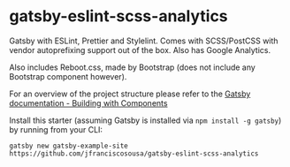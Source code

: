 # gatsby-eslint-scss-analytics
Gatsby with ESLint, Prettier and Stylelint. Comes with SCSS/PostCSS with vendor autoprefixing support out of the box. Also has Google Analytics.

Also includes Reboot.css, made by Bootstrap (does not include any Bootstrap component however).

For an overview of the project structure please refer to the [Gatsby documentation - Building with Components](https://www.gatsbyjs.org/docs/building-with-components/)

Install this starter (assuming Gatsby is installed via `npm install -g gatsby`) by running from your CLI:
```
gatsby new gatsby-example-site https://github.com/jfranciscosousa/gatsby-eslint-scss-analytics
```
